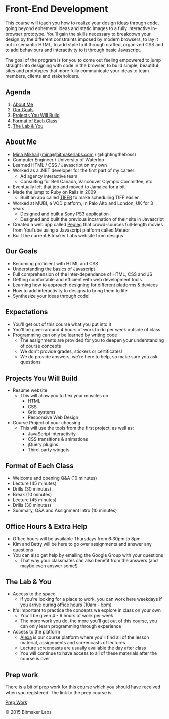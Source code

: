# Front-End Development

This course will teach you how to realize your design ideas through code, going beyond ephemeral ideas and static images to a fully interactive in-browser prototype. You’ll gain the skills necessary to breakdown your design by the different constraints imposed by modern browsers, to lay it out in semantic HTML, to add style to it through crafted, organized CSS and to add behaviours and interactivity to it through basic Javascript.

The goal of the program is for you to come out feeling empowered to jump straight into designing with code in the browser, to build simple, beautiful sites and prototypes that more fully communicate your ideas to team members, clients and stakeholders.


## Agenda
1. [About Me](#about-me)
2. [Our Goals](#our-goals)
3. [Projects You Will Build](#projects-you-will-build)
4. [Format of Each Class](#format-of-each-class)
5. [The Lab & You](#the-lab-you)


## About Me
- [Mina Mikhail](http://fightingtheboss.com) (mina@bitmakerlabs.com / @fightingtheboss)
- Computer Engineer / University of Waterloo
- Learned HTML / CSS / Javascript on my own
- Worked as a .NET developer for the first part of my career
  - Ad agency interactive team
  - Consulting for Bell Canada, Vancouver Olympic Committee, etc.
- Eventually left that job and moved to Jamaica for a bit
- Made the jump to Ruby on Rails in 2009
  - Built an app called [TIFFR](http://tiff13.tiffr.com) to make scheduling TIFF easier
- Worked at MUBI, a VOD platform, in Palo Alto and London, UK for 3 years
  - Designed and built a Sony PS3 application
  - Designed and built the previous incarnation of their site in Javascript
- Created a web app called [Pegleg](http://pegleg.it) that crowd-sources full-length movies from YouTube using a Javascript platform called Meteor
- Built the current Bitmaker Labs website from designs


## Our Goals
- Becoming proficient with HTML and CSS
- Understanding the basics of Javascript
- Full comprehension of the inter-dependance of HTML, CSS and JS
- Getting comfortable and efficient with web development tools
- Learning how to approach designing for different platforms & devices
- How to add interactivity to designs to bring them to life
- Synthesize your ideas through code!


## Expectations
- You'll get out of this course what you put into it
- You'll be given around 4 hours of work to do per week outside of class
- Programming can only be learned by writing code
  - The assignments are provided for you to deepen your understanding of course concepts
  - We don't provide grades, stickers or certificates!
  - We do provide answers, we're here to help, so make sure you ask questions


## Projects You Will Build
- Resume website
  - This will allow you to flex your muscles on
    - HTML
    - CSS
    - Grid systems
    - Responsive Web Design
- Course Project of your choosing
  - This will use the tools from the first project, as well as:
    - JavaScript interactivity
    - CSS transitions & animations
    - jQuery plugins
    - Third-party widgets


## Format of Each Class
- Welcome and opening Q&A (10 minutes)
- Lecture (45 minutes)
- Drills (30 minutes)
- Break (10 minutes)
- Lecture (45 minutes)
- Drills (30 minutes)
- Summary, Q&A and Assignment Intro (10 minutes)


## Office Hours & Extra Help
- Office hours will be available Thursdays from 6:30pm to 8pm
- Kim and Betty will be here to go over assignments and answer any questions
- You can also get help by emailing the Google Group with your questions
  - That way your classmates can also benefit from the answers (and maybe even answer some!)


## The Lab & You
- Access to the space
  - If you're looking for a place to work, you can work here weekdays if you arrive during office hours (10am - 6pm)
- It's important to practice the concepts we explore in class on your own
  - You'll be given 4 - 6 hours of work per week
  - The more work you do, the more you'll get out of this course, you can only learn programming through experience
- Access to the platform
  - [Alexa](https://alexa.bitmakerlabs.com) is our course platform where you'll find all of the lesson material, assignments and screencasts of lectures
  - Lecture screencasts are usually available the day after class
  - You will continue to have access to all of these materials after the course is over


## Prep work
There is a bit of prep work for this course which you should have received when you registered. The link to the prep course is:

[Prep Work](https://gist.github.com/fightingtheboss/c50f877885b2025fbbfb)

© 2015 Bitmaker Labs